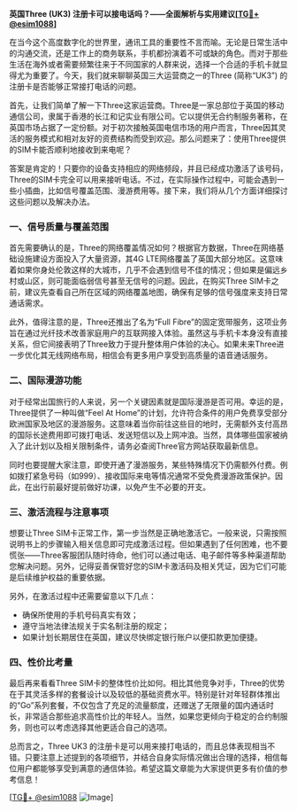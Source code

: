 **英国Three (UK3) 注册卡可以接电话吗？——全面解析与实用建议[[TG💪+ @esim1088](https://t.me/s/esim1088)]**

在当今这个高度数字化的世界里，通讯工具的重要性不言而喻。无论是日常生活中的沟通交流，还是工作上的商务联系，手机都扮演着不可或缺的角色。而对于那些生活在海外或者需要频繁往来于不同国家的人群来说，选择一个合适的手机卡就显得尤为重要了。今天，我们就来聊聊英国三大运营商之一的Three (简称“UK3”) 的注册卡是否能够正常接打电话的问题。

首先，让我们简单了解一下Three这家运营商。Three是一家总部位于英国的移动通信公司，隶属于香港的长江和记实业有限公司。它以提供无合约制服务著称，在英国市场占据了一定份额。对于初次接触英国电信市场的用户而言，Three因其灵活的服务模式和相对友好的资费结构而受到欢迎。那么问题来了：使用Three提供的SIM卡能否顺利地接收到来电呢？

答案是肯定的！只要你的设备支持相应的网络频段，并且已经成功激活了该号码，Three的SIM卡完全可以用来接听电话。不过，在实际操作过程中，可能会遇到一些小插曲，比如信号覆盖范围、漫游费用等。接下来，我们将从几个方面详细探讨这些问题以及解决办法。

### 一、信号质量与覆盖范围

首先需要确认的是，Three的网络覆盖情况如何？根据官方数据，Three在网络基础设施建设方面投入了大量资源，其4G LTE网络覆盖了英国大部分地区。这意味着如果你身处伦敦这样的大城市，几乎不会遇到信号不佳的情况；但如果是偏远乡村或山区，则可能面临弱信号甚至无信号的问题。因此，在购买Three SIM卡之前，建议先查看自己所在区域的网络覆盖地图，确保有足够的信号强度来支持日常通话需求。

此外，值得注意的是，Three还推出了名为“Full Fibre”的固定宽带服务，这项业务旨在通过光纤技术改善家庭用户的互联网接入体验。虽然这与手机卡本身没有直接关系，但它间接表明了Three致力于提升整体用户体验的决心。如果未来Three进一步优化其无线网络布局，相信会有更多用户享受到高质量的语音通话服务。

### 二、国际漫游功能

对于经常出国旅行的人来说，另一个关键因素就是国际漫游是否可用。幸运的是，Three提供了一种叫做“Feel At Home”的计划，允许符合条件的用户免费享受部分欧洲国家及地区的漫游服务。这意味着当你前往这些目的地时，无需额外支付高昂的国际长途费用即可拨打电话、发送短信以及上网冲浪。当然，具体哪些国家被纳入了此计划以及相关限制条件，请务必查阅Three官方网站获取最新信息。

同时也要提醒大家注意，即使开通了漫游服务，某些特殊情况下仍需额外付费。例如拨打紧急号码（如999）、接收国际来电等情况通常不受免费漫游政策保护。因此，在出行前最好提前做好功课，以免产生不必要的开支。

### 三、激活流程与注意事项

想要让Three SIM卡正常工作，第一步当然是正确地激活它。一般来说，只需按照说明书上的步骤输入相关信息即可完成激活过程。但如果遇到了任何困难，也不要慌张——Three客服团队随时待命，他们可以通过电话、电子邮件等多种渠道帮助您解决问题。另外，记得妥善保管好您的SIM卡激活码及相关凭证，因为它们可能是后续维护权益的重要依据。

另外，在激活过程中还需要留意以下几点：

- 确保所使用的手机号码真实有效；
- 遵守当地法律法规关于实名制注册的规定；
- 如果计划长期居住在英国，建议尽快绑定银行账户以便扣款更加便捷。

### 四、性价比考量

最后再来看看Three SIM卡的整体性价比如何。相比其他竞争对手，Three的优势在于其灵活多样的套餐设计以及较低的基础资费水平。特别是针对年轻群体推出的“Go”系列套餐，不仅包含了充足的流量额度，还赠送了无限量的国内通话时长，非常适合那些追求高性价比的年轻人。当然，如果您更倾向于稳定的合约制服务，则也可以考虑选择其他更适合自己的选项。

总而言之，Three UK3 的注册卡是可以用来接打电话的，而且总体表现相当不错。只要注意上述提到的各项细节，并结合自身实际情况做出合理的选择，相信每位用户都能够享受到满意的通信体验。希望这篇文章能为大家提供更多有价值的参考信息！

[[TG💪+ @esim1088](https://t.me/s/esim1088) ![Image](https://i.postimg.cc/4NQfJmqS/Snipaste-2025-05-13-00-14-12.png)]